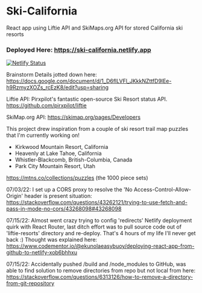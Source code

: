 # Ski-California
React app using Liftie API and SkiMaps.org API for stored California ski resorts 

### Deployed Here: https://ski-california.netlify.app
[![Netlify Status](https://api.netlify.com/api/v1/badges/127b85dd-8e13-4e4b-9dda-8906bfb58639/deploy-status)](https://app.netlify.com/sites/ski-california/deploys)

Brainstorm Details jotted down here: https://docs.google.com/document/d/1_D6flLVFl_JKkkNZttfD9lEe-h9RzmyzXOZs_rcEzK8/edit?usp=sharing

Liftie API: Pirxpilot's fantastic open-source Ski Resort status API.
https://github.com/pirxpilot/liftie

SkiMap.org API: https://skimap.org/pages/Developers

This project drew inspiration from a couple of ski resort trail map puzzles that I'm currently working on!
- Kirkwood Mountain Resort, California
- Heavenly at Lake Tahoe, California
- Whistler-Blackcomb, British-Columbia, Canada
- Park City Mountain Resort, Utah

https://mtns.co/collections/puzzles (the 1000 piece sets)

07/03/22: I set up a CORS proxy to resolve the 'No Access-Control-Allow-Origin' header is present situation: https://stackoverflow.com/questions/43262121/trying-to-use-fetch-and-pass-in-mode-no-cors/43268098#43268098

07/15/22: Almost went crazy trying to config 'redirects' Netlify deployment quirk
with React Router, last ditch effort was to pull source code out of 'liftie-resorts' directory and re-deploy. That's 4 hours of my life I'll never get back :) 
Thought was explained here: https://www.codementor.io/@ekunolaeasybuoy/deploying-react-app-from-github-to-netlify-xob6bhhxu

07/15/22: Accidentally pushed /build and /node_modules to GitHub, was able to find
solution to remove directories from repo but not local from here: 
https://stackoverflow.com/questions/6313126/how-to-remove-a-directory-from-git-repository

